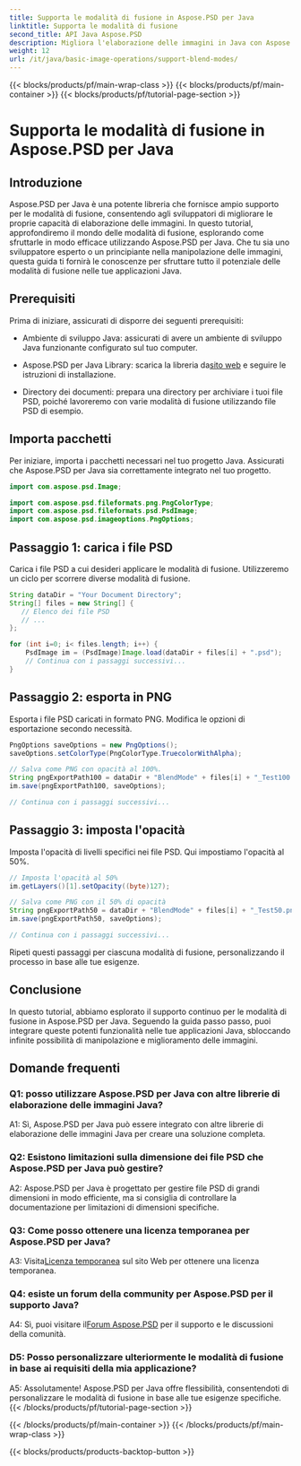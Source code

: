```yaml
---
title: Supporta le modalità di fusione in Aspose.PSD per Java
linktitle: Supporta le modalità di fusione
second_title: API Java Aspose.PSD
description: Migliora l'elaborazione delle immagini in Java con Aspose.PSD. Impara a sfruttare le modalità di fusione per effetti sorprendenti.
weight: 12
url: /it/java/basic-image-operations/support-blend-modes/
---
```


{{< blocks/products/pf/main-wrap-class >}}
{{< blocks/products/pf/main-container >}}
{{< blocks/products/pf/tutorial-page-section >}}

# Supporta le modalità di fusione in Aspose.PSD per Java

## Introduzione

Aspose.PSD per Java è una potente libreria che fornisce ampio supporto per le modalità di fusione, consentendo agli sviluppatori di migliorare le proprie capacità di elaborazione delle immagini. In questo tutorial, approfondiremo il mondo delle modalità di fusione, esplorando come sfruttarle in modo efficace utilizzando Aspose.PSD per Java. Che tu sia uno sviluppatore esperto o un principiante nella manipolazione delle immagini, questa guida ti fornirà le conoscenze per sfruttare tutto il potenziale delle modalità di fusione nelle tue applicazioni Java.

## Prerequisiti

Prima di iniziare, assicurati di disporre dei seguenti prerequisiti:

- Ambiente di sviluppo Java: assicurati di avere un ambiente di sviluppo Java funzionante configurato sul tuo computer.

- Aspose.PSD per Java Library: scarica la libreria da[sito web](https://releases.aspose.com/psd/java/) e seguire le istruzioni di installazione.

- Directory dei documenti: prepara una directory per archiviare i tuoi file PSD, poiché lavoreremo con varie modalità di fusione utilizzando file PSD di esempio.

## Importa pacchetti

Per iniziare, importa i pacchetti necessari nel tuo progetto Java. Assicurati che Aspose.PSD per Java sia correttamente integrato nel tuo progetto.

```java
import com.aspose.psd.Image;

import com.aspose.psd.fileformats.png.PngColorType;
import com.aspose.psd.fileformats.psd.PsdImage;
import com.aspose.psd.imageoptions.PngOptions;
```

## Passaggio 1: carica i file PSD

Carica i file PSD a cui desideri applicare le modalità di fusione. Utilizzeremo un ciclo per scorrere diverse modalità di fusione.

```java
String dataDir = "Your Document Directory";
String[] files = new String[] {
   // Elenco dei file PSD
   // ...
};

for (int i=0; i< files.length; i++) {
    PsdImage im = (PsdImage)Image.load(dataDir + files[i] + ".psd");
    // Continua con i passaggi successivi...
}
```

## Passaggio 2: esporta in PNG

Esporta i file PSD caricati in formato PNG. Modifica le opzioni di esportazione secondo necessità.

```java
PngOptions saveOptions = new PngOptions();
saveOptions.setColorType(PngColorType.TruecolorWithAlpha);

// Salva come PNG con opacità al 100%.
String pngExportPath100 = dataDir + "BlendMode" + files[i] + "_Test100.png";
im.save(pngExportPath100, saveOptions);

// Continua con i passaggi successivi...
```

## Passaggio 3: imposta l'opacità

Imposta l'opacità di livelli specifici nei file PSD. Qui impostiamo l'opacità al 50%.

```java
// Imposta l'opacità al 50%
im.getLayers()[1].setOpacity((byte)127);

// Salva come PNG con il 50% di opacità
String pngExportPath50 = dataDir + "BlendMode" + files[i] + "_Test50.png";
im.save(pngExportPath50, saveOptions);

// Continua con i passaggi successivi...
```

Ripeti questi passaggi per ciascuna modalità di fusione, personalizzando il processo in base alle tue esigenze.

## Conclusione

In questo tutorial, abbiamo esplorato il supporto continuo per le modalità di fusione in Aspose.PSD per Java. Seguendo la guida passo passo, puoi integrare queste potenti funzionalità nelle tue applicazioni Java, sbloccando infinite possibilità di manipolazione e miglioramento delle immagini.

## Domande frequenti

### Q1: posso utilizzare Aspose.PSD per Java con altre librerie di elaborazione delle immagini Java?

A1: Sì, Aspose.PSD per Java può essere integrato con altre librerie di elaborazione delle immagini Java per creare una soluzione completa.

### Q2: Esistono limitazioni sulla dimensione dei file PSD che Aspose.PSD per Java può gestire?

A2: Aspose.PSD per Java è progettato per gestire file PSD di grandi dimensioni in modo efficiente, ma si consiglia di controllare la documentazione per limitazioni di dimensioni specifiche.

### Q3: Come posso ottenere una licenza temporanea per Aspose.PSD per Java?

 A3: Visita[Licenza temporanea](https://purchase.aspose.com/temporary-license/) sul sito Web per ottenere una licenza temporanea.

### Q4: esiste un forum della community per Aspose.PSD per il supporto Java?

 A4: Sì, puoi visitare il[Forum Aspose.PSD](https://forum.aspose.com/c/psd/34) per il supporto e le discussioni della comunità.

### D5: Posso personalizzare ulteriormente le modalità di fusione in base ai requisiti della mia applicazione?

A5: Assolutamente! Aspose.PSD per Java offre flessibilità, consentendoti di personalizzare le modalità di fusione in base alle tue esigenze specifiche.
{{< /blocks/products/pf/tutorial-page-section >}}

{{< /blocks/products/pf/main-container >}}
{{< /blocks/products/pf/main-wrap-class >}}

{{< blocks/products/products-backtop-button >}}
